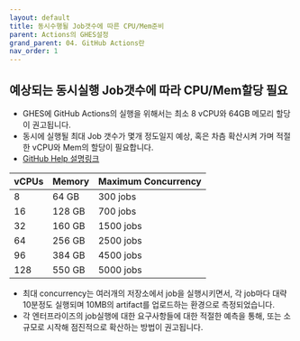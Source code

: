 ```yaml
---
layout: default
title: 동시수행될 Job갯수에 따른 CPU/Mem준비
parent: Actions의 GHES설정
grand_parent: 04. GitHub Actions란
nav_order: 1
---
```


## 예상되는 동시실행 Job갯수에 따라 CPU/Mem할당 필요

  - GHES에 GitHub Actions의 실행을 위해서는 최소 8 vCPU와 64GB 메모리 할당이 권고됩니다. 
  - 동시에 실행될 최대 Job 갯수가 몇개 정도일지 예상, 혹은 차츰 확산시켜 가며 적절한 vCPU와 Mem의 할당이 필요합니다. 
  - [GitHub Help 설명링크](https://docs.github.com/en/enterprise-server@latest/admin/github-actions/getting-started-with-github-actions-for-your-enterprise/getting-started-with-github-actions-for-github-enterprise-server#review-hardware-requirements)

  vCPUs| Memory	| Maximum Concurrency
  --|--|--|
  8	| 64 GB	|300 jobs
  16| 128 GB|700 jobs
  32| 160 GB|1500 jobs
  64|256 GB|2500 jobs
  96|384 GB|4500 jobs
  128|550 GB|5000 jobs

   - 최대 concurrency는 여러개의 저장소에서 job을 실행시키면서, 각 job마다 대략 10분정도 실행되며 10MB의 artifact를 업로드하는 환경으로 측정되었습니다. 
   - 각 엔터프라이즈의 job실행에 대한 요구사항들에 대한 적절한 예측을 통해, 또는 소규모로 시작해 점진적으로 확산하는 방법이 권고됩니다. 